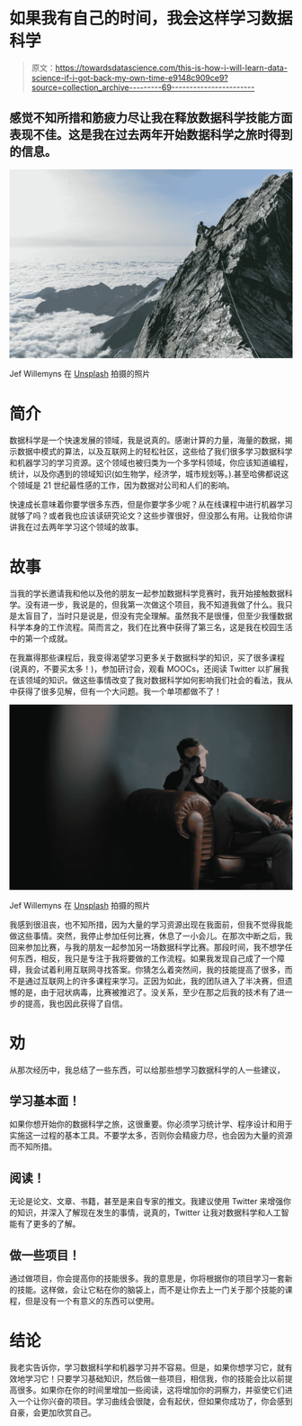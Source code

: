 # 如果我有自己的时间，我会这样学习数据科学

> 原文：<https://towardsdatascience.com/this-is-how-i-will-learn-data-science-if-i-got-back-my-own-time-e9148c909ce9?source=collection_archive---------69----------------------->

## 感觉不知所措和筋疲力尽让我在释放数据科学技能方面表现不佳。这是我在过去两年开始数据科学之旅时得到的信息。

![](img/34e264881e4e70aac37ac17345ff89ce.png)

Jef Willemyns 在 [Unsplash](https://unsplash.com/s/photos/climbing?utm_source=unsplash&utm_medium=referral&utm_content=creditCopyText) 拍摄的照片

# **简介**

数据科学是一个快速发展的领域，我是说真的。感谢计算的力量，海量的数据，揭示数据中模式的算法，以及互联网上的轻松社区，这些给了我们很多学习数据科学和机器学习的学习资源。这个领域也被归类为一个多学科领域，你应该知道编程，统计，以及你遇到的领域知识(如生物学，经济学，城市规划等。).甚至哈佛都说这个领域是 21 世纪最性感的工作，因为数据对公司和人们的影响。

快速成长意味着你要学很多东西，但是你要学多少呢？从在线课程中进行机器学习就够了吗？或者我也应该读研究论文？这些步骤很好，但没那么有用。让我给你讲讲我在过去两年学习这个领域的故事。

# **故事**

当我的学长邀请我和他以及他的朋友一起参加数据科学竞赛时，我开始接触数据科学。没有进一步，我说是的，但我第一次做这个项目，我不知道我做了什么。我只是太盲目了，当时只是说是，但没有完全理解。虽然我不是很懂，但至少我懂数据科学本身的工作流程。简而言之，我们在比赛中获得了第三名，这是我在校园生活中的第一个成就。

在我赢得那些课程后，我变得渴望学习更多关于数据科学的知识，买了很多课程(说真的，不要买太多！)，参加研讨会，观看 MOOCs，还阅读 Twitter 以扩展我在该领域的知识。做这些事情改变了我对数据科学如何影响我们社会的看法，我从中获得了很多见解，但有一个大问题。我一个单项都做不了！

![](img/66aa35588f64ebfbd844b8ab66e8cc6f.png)

Jef Willemyns 在 [Unsplash](https://unsplash.com/s/photos/climbing?utm_source=unsplash&utm_medium=referral&utm_content=creditCopyText) 拍摄的照片

我感到很沮丧，也不知所措，因为大量的学习资源出现在我面前，但我不觉得我能做这些事情。突然，我停止参加任何比赛，休息了一小会儿。在那次中断之后，我回来参加比赛，与我的朋友一起参加另一场数据科学比赛。那段时间，我不想学任何东西，相反，我只是专注于我将要做的工作流程。如果我发现自己成了一个障碍，我会试着利用互联网寻找答案。你猜怎么着突然间，我的技能提高了很多，而不是通过互联网上的许多课程来学习。正因为如此，我的团队进入了半决赛，但遗憾的是，由于冠状病毒，比赛被推迟了。没关系，至少在那之后我的技术有了进一步的提高，我也因此获得了自信。

# **劝**

从那次经历中，我总结了一些东西，可以给那些想学习数据科学的人一些建议，

## **学习基本面！**

如果你想开始你的数据科学之旅，这很重要。你必须学习统计学、程序设计和用于实施这一过程的基本工具。不要学太多，否则你会精疲力尽，也会因为大量的资源而不知所措。

## **阅读！**

无论是论文、文章、书籍，甚至是来自专家的推文。我建议使用 Twitter 来增强你的知识，并深入了解现在发生的事情，说真的，Twitter 让我对数据科学和人工智能有了更多的了解。

## **做一些项目！**

通过做项目，你会提高你的技能很多。我的意思是，你将根据你的项目学习一套新的技能。这样做，会让它粘在你的脑袋上，而不是让你去上一门关于那个技能的课程，但是没有一个有意义的东西可以使用。

# **结论**

我老实告诉你，学习数据科学和机器学习并不容易。但是，如果你想学习它，就有效地学习它！只要学习基础知识，然后做一些项目，相信我，你的技能会比以前提高很多。如果你在你的时间里增加一些阅读，这将增加你的洞察力，并驱使它们进入一个让你兴奋的项目。学习曲线会很陡，会有起伏，但如果你成功了，你会感到自豪，会更加欣赏自己。